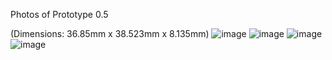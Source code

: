 Photos of Prototype 0.5

(Dimensions: 36.85mm x 38.523mm x 8.135mm)
![image](https://github.com/user-attachments/assets/1fe9cba5-0911-41b1-8535-09c10922f52b)
![image](https://github.com/user-attachments/assets/d4223eaa-91ac-4106-b076-e324dc427876)
![image](https://github.com/user-attachments/assets/6c5aaf6e-7fbb-4fc4-a51b-2816aaafb0c2)
![image](https://github.com/user-attachments/assets/b10f7137-1ad6-47a3-bb5d-cdea7e4aacd8)
